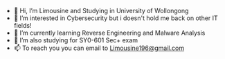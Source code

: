 - 👋 Hi, I’m Limousine and Studying in University of Wollongong
- 👀 I’m interested in Cybersecurity but i doesn't hold me back on other IT fields!
- 🌱 I’m currently learning Reverse Engineering and Malware Analysis
- 💞️ I’m also studying for SY0-601 Sec+ exam 
- 📫 To reach you you can email to Limousine196@gmail.com

<!---
limooo196/limooo196 is a ✨ special ✨ repository because its `README.md` (this file) appears on your GitHub profile.
You can click the Preview link to take a look at your changes.
--->
